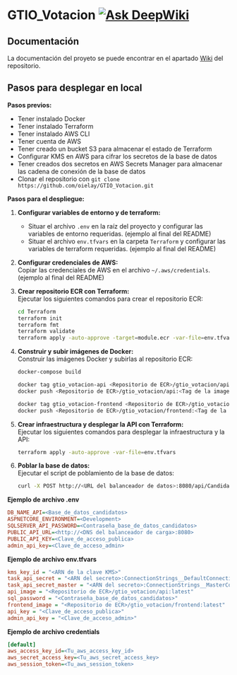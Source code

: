 # GTIO_Votacion [![Ask DeepWiki](https://deepwiki.com/badge.svg)](https://deepwiki.com/oielay/GTIO_Votacion)

## Documentación

La documentación del proyeto se puede encontrar en el apartado [Wiki](https://github.com/oielay/GTIO_Votacion/wiki) del repositorio.

## Pasos para desplegar en local

**Pasos previos:**

- Tener instalado Docker
- Tener instalado Terraform
- Tener instalado AWS CLI
- Tener cuenta de AWS
- Tener creado un bucket S3 para almacenar el estado de Terraform
- Configurar KMS en AWS para cifrar los secretos de la base de datos
- Tener creados dos secretos en AWS Secrets Manager para almacenar las cadena de conexión de la base de datos
- Clonar el repositorio con `git clone https://github.com/oielay/GTIO_Votacion.git`

**Pasos para el despliegue:**

1. **Configurar variables de entorno y de terraform:**

   - Situar el archivo `.env` en la raíz del proyecto y configurar las variables de entorno requeridas. (ejemplo al final del README)
   - Situar el archivo `env.tfvars` en la carpeta `Terraform` y configurar las variables de terraform requeridas. (ejemplo al final del README)

2. **Configurar credenciales de AWS:**  
   Copiar las credenciales de AWS en el archivo `~/.aws/credentials`. (ejemplo al final del README)

3. **Crear repositorio ECR con Terraform:**  
   Ejecutar los siguientes comandos para crear el repositorio ECR:

   ```bash
   cd Terraform
   terraform init
   terraform fmt
   terraform validate
   terraform apply -auto-approve -target=module.ecr -var-file=env.tfvars
   ```

4. **Construir y subir imágenes de Docker:**  
   Construir las imágenes Docker y subirlas al repositorio ECR:

   ```bash
   docker-compose build

   docker tag gtio_votacion-api <Repositorio de ECR>/gtio_votacion/api:<Tag de la imagen>
   docker push <Repositorio de ECR>/gtio_votacion/api:<Tag de la imagen>

   docker tag gtio_votacion-frontend <Repositorio de ECR>/gtio_votacion/frontend:<Tag de la imagen>
   docker push <Repositorio de ECR>/gtio_votacion/frontend:<Tag de la imagen>
   ```

5. **Crear infraestructura y desplegar la API con Terraform:**  
   Ejecutar los siguientes comandos para desplegar la infraestructura y la API:

   ```bash
   terraform apply -auto-approve -var-file=env.tfvars
   ```

6. **Poblar la base de datos:**  
   Ejecutar el script de poblamiento de la base de datos:

   ```bash
   curl -X POST http://<URL del balanceador de datos>:8080/api/Candidates/CrearBaseDeDatos
   ```

**Ejemplo de archivo .env**

```ini
DB_NAME_API=<Base_de_datos_candidatos>
ASPNETCORE_ENVIRONMENT=<Development>
SQLSERVER_API_PASSWORD=<Contraseña_base_de_datos_candidatos>
PUBLIC_API_URL=<http://<DNS del balanceador de carga>:8080>
PUBLIC_API_KEY=<Clave_de_acceso_publica>
admin_api_key=<Clave_de_acceso_admin>
```

**Ejemplo de archivo env.tfvars**

```ini
kms_key_id = "<ARN de la clave KMS>"
task_api_secret = "<ARN del secreto>:ConnectionStrings__DefaultConnection::"
task_api_secret_master = "<ARN del secreto>:ConnectionStrings__MasterConnection::"
api_image = "<Repositorio de ECR>/gtio_votacion/api:latest"
sql_password = "<Contraseña_base_de_datos_candidatos>"
frontend_image = "<Repositorio de ECR>/gtio_votacion/frontend:latest"
api_key = "<Clave_de_acceso_publica>"
admin_api_key = "<Clave_de_acceso_admin>"
```

**Ejemplo de archivo credentials**

```ini
[default]
aws_access_key_id=<Tu_aws_access_key_id>
aws_secret_access_key=<Tu_aws_secret_access_key>
aws_session_token=<Tu_aws_session_token>
```
